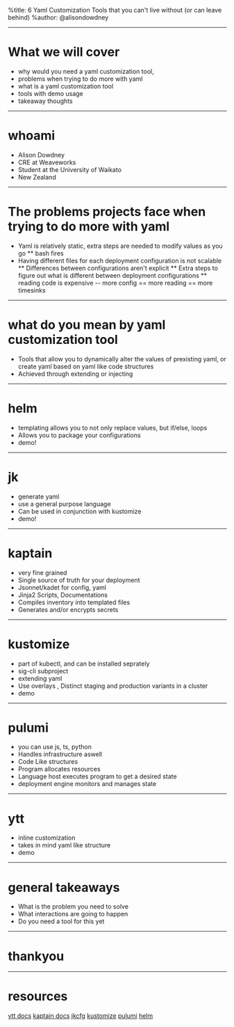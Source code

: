 %title: 6 Yaml Customization Tools that you can't live without (or can leave behind)
%author: @alisondowdney

---

# What we will cover

* why would you need a yaml customization tool, 
* problems when trying to do more with yaml
* what is a yaml customization tool
* tools with demo usage
* takeaway thoughts

---

# whoami

* Alison Dowdney
* CRE at Weaveworks
* Student at the University of Waikato
* New Zealand

---

# The problems projects face when trying to do more with yaml

* Yaml is relatively static, extra steps are needed to modify values as you go
  ** bash fires
* Having different files for each deployment configuration is not scalable
  ** Differences between configurations aren't explicit
  ** Extra steps to figure out what is different between deployment configurations
  ** reading code is expensive -- more config == more reading == more timesinks

---

# what do you mean by yaml customization tool

* Tools that allow you to dynamically alter the values of prexisting yaml, or create yaml based on yaml like code structures
* Achieved through extending or injecting

---

# helm

* templating allows you to not only replace values, but if/else, loops
* Allows you to package your configurations
* demo!

---

# jk

* generate yaml
* use a general purpose language
* Can be used in conjunction with kustomize
* demo!

---

# kaptain

* very fine grained
* Single source of truth for your deployment
* Jsonnet/kadet for config, yaml
* Jinja2 Scripts, Documentations 
* Compiles inventory into templated files
* Generates and/or encrypts secrets

---

# kustomize

* part of kubectl, and can be installed seprately
* sig-cli subproject
* extending yaml
* Use overlays , Distinct staging and production variants in a cluster
* demo

---

# pulumi

* you can use js, ts, python
* Handles infrastructure aswell
* Code Like structures
* Program allocates resources
* Language host executes program to get a desired state
* deployment engine monitors and manages state

---

# ytt

* inline customization
* takes in mind yaml like structure
* demo 

---

# general takeaways

* What is the problem you need to solve
* What interactions are going to happen
* Do you need a tool for this yet

---

# thankyou

---

# resources

[ytt docs](https://github.com/k14s/ytt/blob/master/docs/README.md)
[kaptain docs](https://kapitan.dev)
[jkcfg](https://github.com/jkcfg/jk)
[kustomize](https://github.com/kubernetes-sigs/kustomize)
[pulumi](https://www.pulumi.com/docs/)
[helm](helm.sh)
